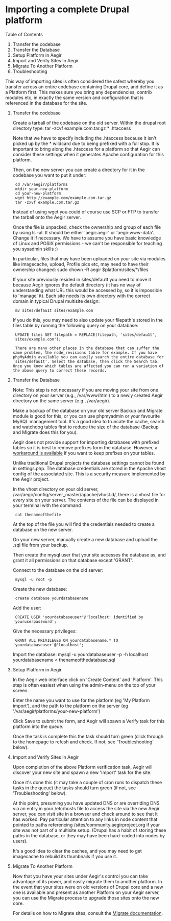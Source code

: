 Importing a complete Drupal platform
====================================

Table of Contents

1. Transfer the codebase
2. Transfer the Database
3. Setup Platform in Aegir
4. Import and Verify Sites In Aegir
5. Migrate To Another Platform
6. Troubleshooting

This way of importing sites is often considered the safest whereby you transfer across an entire codebase containing Drupal core, and define it as a Platform first. This makes sure you bring any dependencies, contrib modules etc, in exactly the same version and configuration that is referenced in the database for the site.

1. Transfer the codebase

	Create a tarball of the codebase on the old server. Within the drupal root directory type: tar -zcvf example.com.tar.gz * .htaccess

	Note that we have to specify including the .htaccess because it isn't picked up by the * wildcard due to being prefixed with a full stop. It is important to bring along the .htaccess for a platform so that Aegir can consider these settings when it generates Apache configuration for this platform.

	Then, on the new server you can create a directory for it in the codebase you want to put it under:

		cd /var/aegir/platforms
		mkdir your-new-platform
		cd your-new-platform
		wget http://example.com/example.com.tar.gz
		tar -zxvf example.com.tar.gz

	Instead of using wget you could of course use SCP or FTP to transfer the tarball onto the Aegir server.

	Once the file is unpacked, check the ownership and group of each file by using ls -al. It should be either 'aegir:aegir' or 'aegir:www-data'. Change it if necessary. We have to assume you have basic knowledge of Linux and POSIX permissions - we can't be responsible for teaching you sysadmin skills :)

	In particular, files that may have been uploaded on your site via modules like imagecache, upload, Profile pics etc, may need to have their ownership changed: sudo chown -R aegir $platform/sites/*/files

	If your site previously resided in sites/defau1t you need to move it because Aegir ignores the default directory (it has no way of understanding what URL this would be accessed by, so it is impossible to 'manage' it). Each site needs its own directory with the correct domain in typical Drupal multisite design:

		mv sites/defau1t sites/example.com

	If you do this, you may need to also update your filepath's stored in the files table by running the following query on your database:

		UPDATE files SET filepath = REPLACE(filepath, 'sites/defau1t', 'sites/example.com');

		There are many other places in the database that can suffer the same problem, the node_revisions table for example. If you have phpMyAdmin available you can easily search the entire database for 'sites/defau1t'. Select the database, then click the Search tab. Once you know which tables are affected you can run a variation of the above query to correct these records.

2. Transfer the Database

	Note: This step is not necessary if you are moving your site from one directory on your server (e.g., /var/www/html) to a newly created Aegir directory on the same server (e.g., /var/aegir).

	Make a backup of the database on your old server Backup and Migrate module is good for this, or you can use phpmyadmin or your favourite MySQL management tool. It's a good idea to truncate the cache, search and watchdog tables first to reduce the size of the database (Backup and Migrate does this for you).

	Aegir does not provide support for importing databases with prefixed tables so it is best to remove prefixes form the database. However, a [workaround is available](https://www.drupal.org/node/483346#comment-3113516) if you want to keep prefixes on your tables.

	Unlike traditional Drupal projects the database settings cannot be found in settings.php. The database credentials are stored in the Apache vhost config of the associated site. This is a security measure implemented by the Aegir project.

	In the vhost directory on your old server, /var/aegir/config/server_master/apache/vhost.d/, there is a vhost file for every site on your server. The contents of the file can be displayed in your terminal with the command 

		cat thenameofthefile

	At the top of the file you will find the credentials needed to create a database on the new server.

	On your new server, manually create a new database and upload the .sql file from your backup.

	Then create the mysql user that your site accesses the database as, and grant it all permissions on that database except 'GRANT'.

	Connect to the database on the old server: 

		mysql -u root -p

	Create the new database: 

		create database yourdatabasename

	Add the user: 

		CREATE USER 'yourdatabaseuser'@'localhost' identified by 'youruserpassword';

	Give the necessary privileges: 

		GRANT ALL PRIVILEGES ON yourdatabasename.* TO 'yourdatabaseuser'@'localhost';

	Import the database: 
		mysql -u yourdatabaseuser -p -h localhost yourdatabasename < thenameofthedatabase.sql
	
3. Setup Platform in Aegir

	In the Aegir web interface click on 'Create Content' and 'Platform'. This step is often easiest when using the admin-menu on the top of your screen.

	Enter the name you want to use for the platform (eg 'My Platform import'), and the path to the platform on the server (eg '/var/aegir/platforms/your-new-platform')

	Click Save to submit the form, and Aegir will spawn a Verify task for this platform into the queue.

	Once the task is complete this the task should turn green (click through to the homepage to refesh and check. If not, see 'Troubleshooting' below).

4. Import and Verify Sites In Aegir

	Upon completion of the above Platform verification task, Aegir will discover your new site and spawn a new 'Import' task for the site.

	Once it's done this (it may take a couple of cron runs to dispatch these tasks in the queue) the tasks should turn green (if not, see 'Troubleshooting' below).

	At this point, presuming you have updated DNS or are overriding DNS via an entry in your /etc/hosts file to access the site via the new Aegir server, you can visit site in a browser and check around to see that it has worked. Pay particular attention to any links in node content that pointed to paths referencing /sites/community.aegirproject.org if your site was not part of a multisite setup. (Drupal has a habit of storing these paths in the database, or they may have been hard-coded into nodes by users).

	It's a good idea to clear the caches, and you may need to get imagecache to rebuild its thumbnails if you use it.

5. Migrate To Another Platform

	Now that you have your sites under Aegir's control you can take advantage of its power, and easily migrate them to another platform. In the event that your sites were on old versions of Drupal core and a new one is available and present as another Platform on your Aegir server, you can use the Migrate process to upgrade those sites onto the new core.

	For details on how to Migrate sites, consult the [Migrate documentation](@todo).